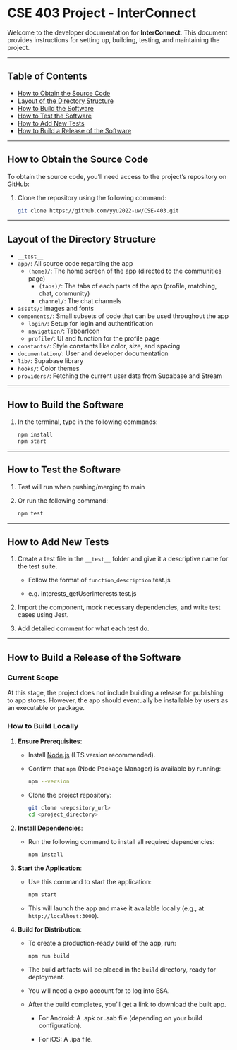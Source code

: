 
# CSE 403 Project - InterConnect

Welcome to the developer documentation for **InterConnect**. This document provides instructions for setting up, building, testing, and maintaining the project.

---

## Table of Contents
- [How to Obtain the Source Code](#how-to-obtain-the-source-code)
- [Layout of the Directory Structure](#layout-of-the-directory-structure)
- [How to Build the Software](#how-to-build-the-software)
- [How to Test the Software](#how-to-test-the-software)
- [How to Add New Tests](#how-to-add-new-tests)
- [How to Build a Release of the Software](#how-to-build-a-release-of-the-software)

---

## How to Obtain the Source Code

To obtain the source code, you’ll need access to the project’s repository on GitHub:

1. Clone the repository using the following command:

   ```bash
   git clone https://github.com/yyu2022-uw/CSE-403.git
   ```

---

## Layout of the Directory Structure

 - `__test__`
 - `app/`: All source code regarding the app
   - `(home)/`: The home screen of the app (directed to the communities page)
     - `(tabs)/`: The tabs of each parts of the app (profile, matching, chat, community)
     - `channel/`: The chat channels
 - `assets/`: Images and fonts
 - `components/`: Small subsets of code that can be used throughout the app
   - `login/`: Setup for login and authentification
   - `navigation/`: TabbarIcon
   - `profile/`: UI and function for the profile page
 - `constants/`: Style constants like color, size, and spacing
 - `documentation/`: User and developer documentation
 - `lib/`: Supabase library
 - `hooks/`: Color themes
 - `providers/`: Fetching the current user data from Supabase and Stream


---

## How to Build the Software

1. In the terminal, type in the following commands:

   ```bash
   npm install
   npm start
   ```

---

## How to Test the Software
1. Test will run when pushing/merging to main

2. Or run the following command:

   ```bash
   npm test
   ```

---

## How to Add New Tests

1. Create a test file in the `__test__` folder and give it a descriptive name for the test suite.

   - Follow the format of `function`_`description`.test.js

   - e.g. interests_getUserInterests.test.js

2. Import the component, mock necessary dependencies, and write test cases using Jest.

3. Add detailed comment for what each test do.

---

## How to Build a Release of the Software

### Current Scope

At this stage, the project does not include building a release for publishing to app stores. However, the app should eventually be installable by users as an executable or package.

### How to Build Locally

1. **Ensure Prerequisites**:
   - Install [Node.js](https://nodejs.org/) (LTS version recommended).

   - Confirm that `npm` (Node Package Manager) is available by running:
     ```bash
     npm --version
     ```

   - Clone the project repository:
     ```bash
     git clone <repository_url>
     cd <project_directory>
     ```

2. **Install Dependencies**:
   - Run the following command to install all required dependencies:
     ```bash
     npm install
     ```

3. **Start the Application**:
   - Use this command to start the application:
     ```bash
     npm start
     ```

   - This will launch the app and make it available locally (e.g., at `http://localhost:3000`).

4. **Build for Distribution**:
   - To create a production-ready build of the app, run:
     ```bash
     npm run build
     ```

   - The build artifacts will be placed in the `build` directory, ready for deployment.

   - You will need a expo account for to log into ESA.

   - After the build completes, you’ll get a link to download the built app.

      - For Android: A .apk or .aab file (depending on your build configuration).

      - For iOS: A .ipa file.



